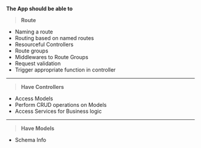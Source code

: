 **The App should be able to**
> **Route**
- Naming a route
- Routing based on named routes
- Resourceful Controllers
- Route groups
- Middlewares to Route Groups
- Request validation
- Trigger appropriate function in controller
------------
> **Have Controllers**
- Access Models
- Perform CRUD operations on Models
- Access Services for Business logic
------------
> **Have Models**
- Schema Info